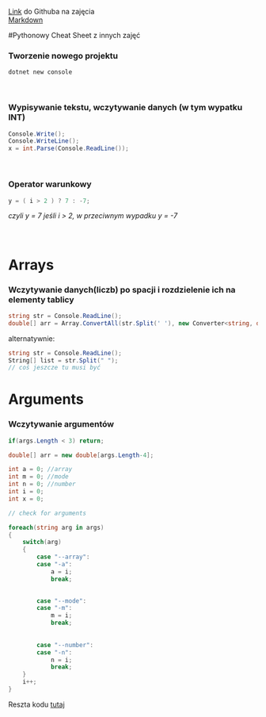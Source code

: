 [Link](https://github.com/zacniewski/materials-about-OOP-in-Java-and-Python/) do Githuba na zajęcia<br>
[Markdown](https://www.markdownguide.org)
<br>

#Pythonowy Cheat Sheet z innych zajęć

### Tworzenie nowego projektu
```
dotnet new console
```
<br>

### Wypisywanie tekstu, wczytywanie danych (w tym wypatku INT)
```cs
Console.Write();
Console.WriteLine();
x = int.Parse(Console.ReadLine());
```
<br>

### Operator warunkowy

```cs
y = ( i > 2 ) ? 7 : -7;
```
*czyli y = 7 jeśli i > 2, w przeciwnym wypadku y = -7*
<br><br><br>
# Arrays
### Wczytywanie danych(liczb) po spacji i rozdzielenie ich na elementy tablicy
```cs
string str = Console.ReadLine();
double[] arr = Array.ConvertAll(str.Split(' '), new Converter<string, double>(double.Parse));
```
alternatywnie:
```cs
string str = Console.ReadLine();
String[] list = str.Split(" ");
// coś jeszcze tu musi być
```
# Arguments
### Wczytywanie argumentów
```cs
if(args.Length < 3) return;

double[] arr = new double[args.Length-4];

int a = 0; //array
int m = 0; //mode
int n = 0; //number
int i = 0;
int x = 0;

// check for arguments

foreach(string arg in args)
{
    switch(arg)
    {
        case "--array": 
        case "-a":
            a = i;
            break;
            

        case "--mode": 
        case "-m":
            m = i;
            break;
            
        
        case "--number":
        case "-n":
            n = i;
            break;  
    }
    i++;
}
```
Reszta kodu [tutaj](../main/arguments/arg2SW/Program.cs)

